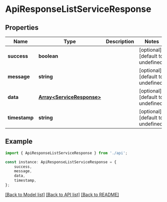 # ApiResponseListServiceResponse


## Properties

Name | Type | Description | Notes
------------ | ------------- | ------------- | -------------
**success** | **boolean** |  | [optional] [default to undefined]
**message** | **string** |  | [optional] [default to undefined]
**data** | [**Array&lt;ServiceResponse&gt;**](ServiceResponse.md) |  | [optional] [default to undefined]
**timestamp** | **string** |  | [optional] [default to undefined]

## Example

```typescript
import { ApiResponseListServiceResponse } from './api';

const instance: ApiResponseListServiceResponse = {
    success,
    message,
    data,
    timestamp,
};
```

[[Back to Model list]](../README.md#documentation-for-models) [[Back to API list]](../README.md#documentation-for-api-endpoints) [[Back to README]](../README.md)
